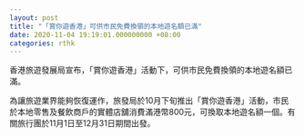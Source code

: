 ```yaml
---
layout: post
title: "「賞你遊香港」可供市民免費換領的本地遊名額已滿"
date: 2020-11-04 19:19:01.000000000 +08:00
categories: rthk
---
```


香港旅遊發展局宣布，「賞你遊香港」活動下，可供市民免費換領的本地遊名額已滿。

為讓旅遊業界能夠恢復運作，旅發局於10月下旬推出「賞你遊香港」活動，市民於本地零售及餐飲商戶的實體店舖消費滿港幣800元，可換取本地遊名額一個。有關旅行團於11月1日至12月31日期間出發。
